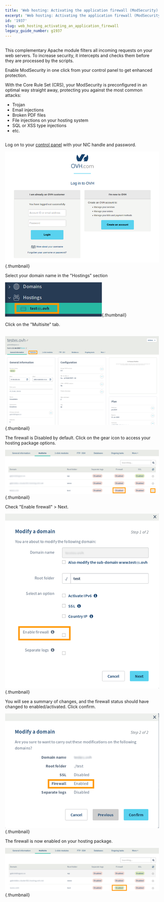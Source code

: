 ```yaml
---
title: 'Web hosting: Activating the application firewall (ModSecurity)'
excerpt: 'Web hosting: Activating the application firewall (ModSecurity)'
id: '1937'
slug: web_hosting_activating_an_application_firewall
legacy_guide_number: g1937
---
```



## 
This complementary Apache module filters all incoming requests on your web servers. To increase security, it intercepts and checks them before they are processed by the scripts. 

Enable ModSecurity in one click from your control panel to get enhanced protection.

With the Core Rule Set (CRS), your ModSecurity is preconfigured in an optimal way straight away, protecting you against the most common attacks: 



- Trojan
- Email injections
- Broken PDF files
- File injections on your hosting system
- SQL or XSS type injections
- etc.




## 
Log on to your [control panel](https://www.ovh.com/manager/web) with your NIC handle and password.

![](images/1.png){.thumbnail}

Select your domain name in the "Hostings" section

![](images/2.png){.thumbnail}

Click on the "Multisite" tab.

##
![](images/3a.png){.thumbnail}

The firewall is Disabled by default. Click on the gear icon to access your hosting package options.

![](images/3.png){.thumbnail}

Check "Enable firewall" > Next.

![](images/4.png){.thumbnail}

You will see a summary of changes, and the firewall status should have changed to enabled/activated. Click confirm.

![](images/5.png){.thumbnail}

The firewall is now enabled on your hosting package.

![](images/6.png){.thumbnail}


